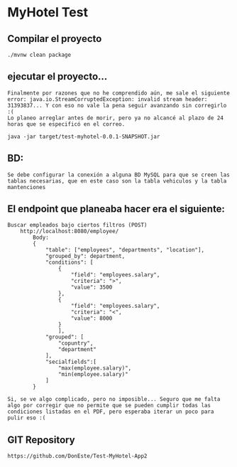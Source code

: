 # MyHotel Test

## Compilar el proyecto
	
	./mvnw clean package
	
## ejecutar el proyecto... 
	
    Finalmente por razones que no he comprendido aún, me sale el siguiente error: java.io.StreamCorruptedException: invalid stream header: 31393837... Y con eso no vale la pena seguir avanzando sin corregirlo :(
    Lo planeo arreglar antes de morir, pero ya no alcancé al plazo de 24 horas que se especificó en el correo.
	
    java -jar target/test-myhotel-0.0.1-SNAPSHOT.jar

## BD:
    Se debe configurar la conexión a alguna BD MySQL para que se creen las tablas necesarias, que en este caso son la tabla vehiculos y la tabla mantenciones
	
## El endpoint que planeaba hacer era el siguiente:

	Buscar empleados bajo ciertos filtros (POST)
		http://localhost:8080/employee/
			Body:
			{
                "table": ["employees", "departments", "location"], 
                "grouped_by": department,
                "conditions": [
                    {
                        "field": "employees.salary", 
                        "criteria": ">", 
                        "value": 3500
                    },
                    {
                        "field": "employees.salary", 
                        "criteria": "<", 
                        "value": 8000
                    }
                    ],
                "grouped": [
                    "copuntry", 
                    "department"
                ], 
                "secialfields":[
                    "max(employee.salary)", 
                    "min(employee.salary)"
                ]
            }
    
    Si, se ve algo complicado, pero no imposible... Seguro que me falta algo por corregir que no permite que se pueden cumplir todas las condiciones listadas en el PDF, pero esperaba iterar un poco para pulir eso :(
    
	
## GIT Repository
	https://github.com/DonEste/Test-MyHotel-App2
	